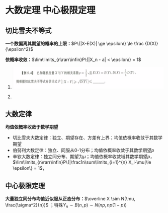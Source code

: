 # 大数定理 中心极限定理

## 切比雪夫不等式

**一个数偏离其期望的概率的上限：**$P\{|X-E(X)| \ge \epsilon\} \le \frac {D(X)}{\epsilon^2}$  

**依概率收敛：**$\lim\limits_{n\rarr\infin}P\{|X_n - a| < \epsilon\} = 1$ 

1. ![image-20201201082844691](PB5-大数中心.assets/image-20201201082844691.png)
   
2. 

## 大数定律

**均值依概率收敛于数学期望**

* 切比雪夫大数定律：独立、期望存在、方差有上界；均值依概率收敛于其数学期望
* 伯努利大数定律：独立、同服从0-1分布；均值依概率收敛于其数学期望$p$ 
* 辛钦大数定律：独立同分布、期望为$\mu$；均值依概率收敛域其数学期望$p$，$\lim\limits_{n\rarr\infin}P\{|\frac1n\sum\limits_{i=1}^{n} X_i-\mu|\le \epsilon\} = 1$，

## 中心极限定理

**大量独立同分布均值近似服从正态分布：**$\overline X \sim N(\mu, \frac{\sigma^2}{n})$ ；特殊$Y_n \sim B(n,p) \sim N(np, np(1-p))$ 

